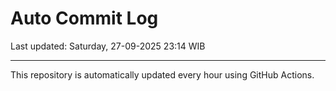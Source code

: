 # Auto Commit Log

Last updated: Saturday, 27-09-2025 23:14 WIB

---

This repository is automatically updated every hour using GitHub Actions.
